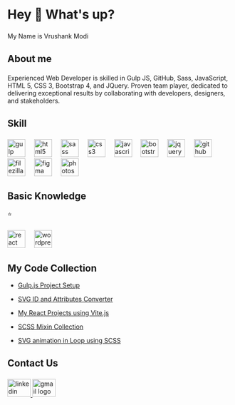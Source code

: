 <h1 align="left">Hey 👋 What's up?</h1>

###

<p align="left">My Name is Vrushank Modi</p>

###

<h2 align="left">About me</h2>

###

<p align="left">Experienced Web Developer is skilled in Gulp JS, GitHub, Sass, JavaScript, HTML 5, CSS 3, Bootstrap 4, and JQuery. Proven team player, dedicated to delivering exceptional results by collaborating with developers, designers, and stakeholders.</p>

###

<h2 align="left">Skill</h2>

###

<div align="left">
  <img src="https://cdn.jsdelivr.net/gh/devicons/devicon/icons/gulp/gulp-plain.svg" height="40" alt="gulp logo"  />
  <img width="12" />
  <img src="https://cdn.jsdelivr.net/gh/devicons/devicon/icons/html5/html5-original.svg" height="40" alt="html5 logo"  />
  <img width="12" />
  <img src="https://cdn.jsdelivr.net/gh/devicons/devicon/icons/sass/sass-original.svg" height="40" alt="sass logo"  />
  <img width="12" />
  <img src="https://cdn.jsdelivr.net/gh/devicons/devicon/icons/css3/css3-original.svg" height="40" alt="css3 logo"  />
  <img width="12" />
  <img src="https://cdn.jsdelivr.net/gh/devicons/devicon/icons/javascript/javascript-plain.svg" height="40" alt="javascript logo"  />
  <img width="12" />
  <img src="https://cdn.jsdelivr.net/gh/devicons/devicon/icons/bootstrap/bootstrap-original.svg" height="40" alt="bootstrap logo"  />
  <img width="12" />
  <img src="https://cdn.jsdelivr.net/gh/devicons/devicon/icons/jquery/jquery-plain-wordmark.svg" height="40" alt="jquery logo"  />
  <img width="12" />
  <img src="https://cdn.jsdelivr.net/gh/devicons/devicon/icons/github/github-original.svg" height="40" alt="github logo"  />
  <img width="12" />
  <img src="https://cdn.jsdelivr.net/gh/devicons/devicon/icons/filezilla/filezilla-plain.svg" height="40" alt="filezilla logo"  />
  <img width="12" />
  <img src="https://cdn.jsdelivr.net/gh/devicons/devicon/icons/figma/figma-original.svg" height="40" alt="figma logo"  />
  <img width="12" />
  <img src="https://cdn.jsdelivr.net/gh/devicons/devicon/icons/photoshop/photoshop-plain.svg" height="40" alt="photoshop logo"  />
</div>

###

<h2 align="left">Basic Knowledge</h2> ⭐

###

<div align="left">
  <img src="https://cdn.jsdelivr.net/gh/devicons/devicon/icons/react/react-original.svg" height="40" alt="react logo"  />
  <img width="12" />
  <img src="https://cdn.jsdelivr.net/gh/devicons/devicon/icons/wordpress/wordpress-original.svg" height="40" alt="wordpress logo"  />
</div>

###

<h2 align="left">My Code Collection</h2>


- [Gulp.js Project Setup](https://github.com/vrushankm19/Gulp.js)
- [SVG ID and Attributes Converter](https://magenta-zabaione-f2fae8.netlify.app/svg-id-and-attributes-converter/index.html)
- [My React Projects using Vite.js](https://github.com/vrushankm19/React-js-vite-app)

- [SCSS Mixin Collection](https://github.com/vrushankm19/Gulp.js/blob/main/app/scss/_mixins.scss)
- [SVG animation in Loop using SCSS](https://github.com/vrushankm19/Gulp.js/blob/main/app/scss/style-component/_svg-fade-in-animation.scss)

###

<h2 align="left">Contact Us</h2>

###

<div align="left">
  <a href="https://www.linkedin.com/in/vrushank-modi-b99147193" target="_blank">
    <img src="https://raw.githubusercontent.com/maurodesouza/profile-readme-generator/master/src/assets/icons/social/linkedin/default.svg" width="52" height="40" alt="linkedin logo"  />
  </a>
  <a href="mailto:vrushankm19@gmail.com" target="_blank">
    <img src="https://raw.githubusercontent.com/maurodesouza/profile-readme-generator/master/src/assets/icons/social/gmail/default.svg" width="52" height="40" alt="gmail logo"  />
  </a>
</div>

###

